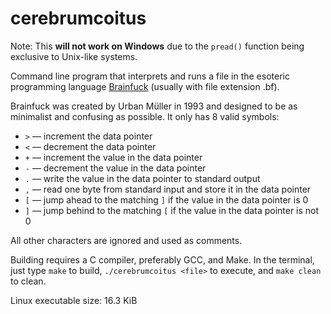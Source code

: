 # cerebrumcoitus

Note: This **will not work on Windows** due to the `pread()` function being exclusive to Unix-like systems.

Command line program that interprets and runs a file in the esoteric programming language [Brainfuck](https://en.wikipedia.org/wiki/Brainfuck) (usually with file extension .bf).

Brainfuck was created by Urban Müller in 1993 and designed to be as minimalist and confusing as possible. It only has 8 valid symbols:
* `>` — increment the data pointer
* `<` — decrement the data pointer
* `+` — increment the value in the data pointer
* `-` — decrement the value in the data pointer
* `.` — write the value in the data pointer to standard output
* `,` — read one byte from standard input and store it in the data pointer
* `[` — jump ahead to the matching `]` if the value in the data pointer is 0
* `]` — jump behind to the matching `[` if the value in the data pointer is not 0

All other characters are ignored and used as comments.

Building requires a C compiler, preferably GCC, and Make. In the terminal, just type `make` to build, `./cerebrumcoitus <file>` to execute, and `make clean` to clean.

Linux executable size: 16.3 KiB
